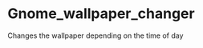 Gnome_wallpaper_changer
=======================

Changes the wallpaper depending on the time of day
